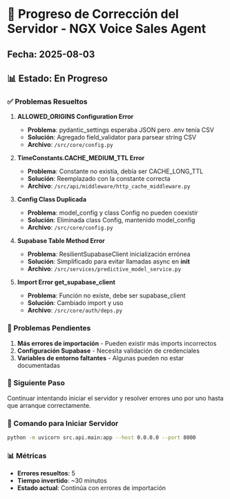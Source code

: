 # 🚀 Progreso de Corrección del Servidor - NGX Voice Sales Agent
## Fecha: 2025-08-03

## 📊 Estado: En Progreso

### ✅ Problemas Resueltos

1. **ALLOWED_ORIGINS Configuration Error**
   - **Problema**: pydantic_settings esperaba JSON pero .env tenía CSV
   - **Solución**: Agregado field_validator para parsear string CSV
   - **Archivo**: `/src/core/config.py`

2. **TimeConstants.CACHE_MEDIUM_TTL Error**
   - **Problema**: Constante no existía, debía ser CACHE_LONG_TTL
   - **Solución**: Reemplazado con la constante correcta
   - **Archivo**: `/src/api/middleware/http_cache_middleware.py`

3. **Config Class Duplicada**
   - **Problema**: model_config y class Config no pueden coexistir
   - **Solución**: Eliminada class Config, mantenido model_config
   - **Archivo**: `/src/core/config.py`

4. **Supabase Table Method Error**
   - **Problema**: ResilientSupabaseClient inicialización errónea
   - **Solución**: Simplificado para evitar llamadas async en __init__
   - **Archivo**: `/src/services/predictive_model_service.py`

5. **Import Error get_supabase_client**
   - **Problema**: Función no existe, debe ser supabase_client
   - **Solución**: Cambiado import y uso
   - **Archivo**: `/src/core/auth/deps.py`

### 🔄 Problemas Pendientes

1. **Más errores de importación** - Pueden existir más imports incorrectos
2. **Configuración Supabase** - Necesita validación de credenciales
3. **Variables de entorno faltantes** - Algunas pueden no estar documentadas

### 📝 Siguiente Paso

Continuar intentando iniciar el servidor y resolver errores uno por uno hasta que arranque correctamente.

### 🔧 Comando para Iniciar Servidor

```bash
python -m uvicorn src.api.main:app --host 0.0.0.0 --port 8000
```

### 📊 Métricas

- **Errores resueltos**: 5
- **Tiempo invertido**: ~30 minutos
- **Estado actual**: Continúa con errores de importación